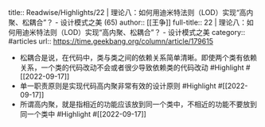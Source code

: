 title:: Readwise/Highlights/22 | 理论八：如何用迪米特法则（LOD）实现“高内聚、松耦合”？ - 设计模式之美 (65)
author:: [[王争]]
full-title:: 22 | 理论八：如何用迪米特法则（LOD）实现“高内聚、松耦合”？ - 设计模式之美
category:: #articles
url:: https://time.geekbang.org/column/article/179615

- 松耦合是说，在代码中，类与类之间的依赖关系简单清晰。即使两个类有依赖关系，一个类的代码改动不会或者很少导致依赖类的代码改动 #Highlight #[[2022-09-17]]
- 单一职责原则是实现代码高内聚非常有效的设计原则 #Highlight #[[2022-09-17]]
- 所谓高内聚，就是指相近的功能应该放到同一个类中，不相近的功能不要放到同一个类中 #Highlight #[[2022-09-17]]